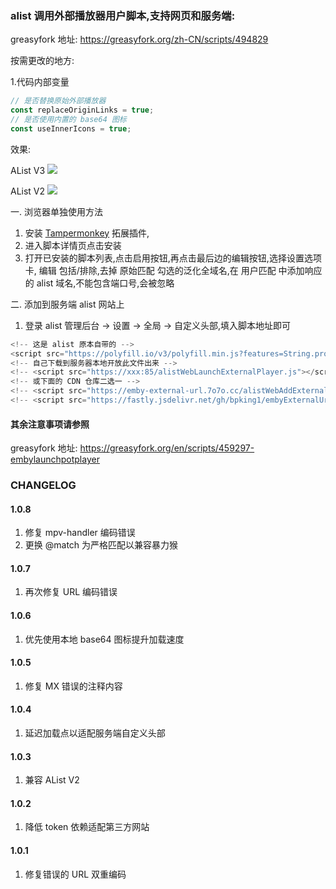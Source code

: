 
### alist 调用外部播放器用户脚本,支持网页和服务端:

greasyfork 地址: https://greasyfork.org/zh-CN/scripts/494829

按需更改的地方:

1.代码内部变量

```js
// 是否替换原始外部播放器
const replaceOriginLinks = true;
// 是否使用内置的 base64 图标
const useInnerIcons = true;
```

效果:

AList V3
![](https://emby-external-url.7o7o.cc/alistWebAddExternalUrl/preview/preview01.png)

AList V2
![](https://emby-external-url.7o7o.cc/alistWebAddExternalUrl/preview/preview02.png)

一. 浏览器单独使用方法

1. 安装 [Tampermonkey](https://www.tampermonkey.net) 拓展插件,
2. 进入脚本详情页点击安装
3. 打开已安装的脚本列表,点击启用按钮,再点击最后边的编辑按钮,选择设置选项卡,
编辑 包括/排除,去掉 原始匹配 勾选的泛化全域名,在 用户匹配 中添加响应的 alist 域名,不能包含端口号,会被忽略

二. 添加到服务端 alist 网站上

1. 登录 alist 管理后台 -> 设置 -> 全局 -> 自定义头部,填入脚本地址即可

```js
<!-- 这是 alist 原本自带的 -->
<script src="https://polyfill.io/v3/polyfill.min.js?features=String.prototype.replaceAll"></script>
<!-- 自己下载到服务器本地开放此文件出来 -->
<!-- <script src="https://xxx:85/alistWebLaunchExternalPlayer.js"></script> -->
<!-- 或下面的 CDN 仓库二选一 -->
<!-- <script src="https://emby-external-url.7o7o.cc/alistWebAddExternalUrl/alistWebLaunchExternalPlayer.js"></script> -->
<!-- <script src="https://fastly.jsdelivr.net/gh/bpking1/embyExternalUrl@main/embyWebAddExternalUrl/alistWebLaunchExternalPlayer.js"></script> -->
```

#### 其余注意事项请参照
greasyfork 地址: https://greasyfork.org/en/scripts/459297-embylaunchpotplayer

### CHANGELOG

#### 1.0.8
1. 修复 mpv-handler 编码错误
2. 更换 @match 为严格匹配以兼容暴力猴

#### 1.0.7
1. 再次修复 URL 编码错误

#### 1.0.6
1. 优先使用本地 base64 图标提升加载速度

#### 1.0.5
1. 修复 MX 错误的注释内容

#### 1.0.4
1. 延迟加载点以适配服务端自定义头部

#### 1.0.3
1. 兼容 AList V2

#### 1.0.2
1. 降低 token 依赖适配第三方网站

#### 1.0.1
1. 修复错误的 URL 双重编码
